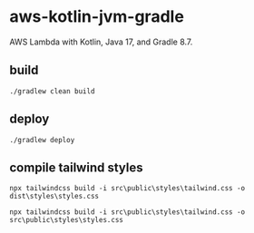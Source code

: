 # aws-kotlin-jvm-gradle

AWS Lambda with Kotlin, Java 17, and Gradle 8.7.

## build

`./gradlew clean build`

## deploy

`./gradlew deploy`

## compile tailwind styles

`npx tailwindcss build -i src\public\styles\tailwind.css -o dist\styles\styles.css`

`npx tailwindcss build -i src\public\styles\tailwind.css -o src\public\styles\styles.css`